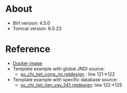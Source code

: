 # About
+ Birt version: 4.5.0
+ Tomcat version: 8.0.23

# Reference
+ [Docker image](https://hub.docker.com/r/xmars/birt-report/tags)
+ Template example with global JNDI source:
  - [so_chi_tiet_cong_no.rptdesign](templates/so_chi_tiet_cong_no.rptdesign) : line 121->122
+ Template example with specific database source:
  - [so_chi_tiet_tien_vay_341.rptdesign](templates/so_chi_tiet_tien_vay_341.rptdesign): line 122->125
